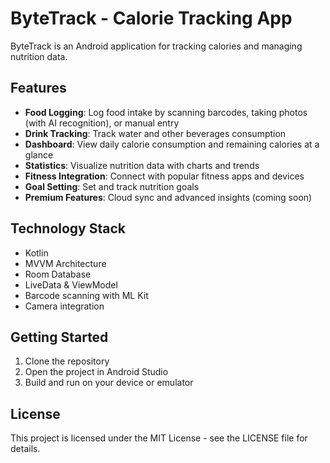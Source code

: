 # ByteTrack - Calorie Tracking App

ByteTrack is an Android application for tracking calories and managing nutrition data.

## Features

- **Food Logging**: Log food intake by scanning barcodes, taking photos (with AI recognition), or manual entry
- **Drink Tracking**: Track water and other beverages consumption
- **Dashboard**: View daily calorie consumption and remaining calories at a glance
- **Statistics**: Visualize nutrition data with charts and trends
- **Fitness Integration**: Connect with popular fitness apps and devices
- **Goal Setting**: Set and track nutrition goals
- **Premium Features**: Cloud sync and advanced insights (coming soon)

## Technology Stack

- Kotlin
- MVVM Architecture
- Room Database
- LiveData & ViewModel
- Barcode scanning with ML Kit
- Camera integration

## Getting Started

1. Clone the repository
2. Open the project in Android Studio
3. Build and run on your device or emulator

## License

This project is licensed under the MIT License - see the LICENSE file for details. 